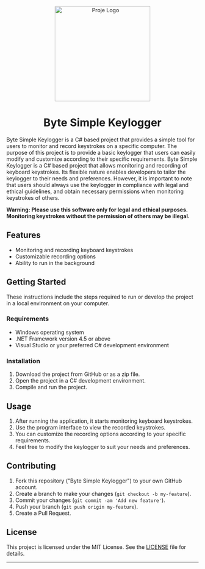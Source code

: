 <p align="center">
  <img src="https://media.discordapp.net/attachments/768758523172749344/1123924911644213248/eflatun_cerceveli.png?width=669&height=671" alt="Proje Logo" width="250" height="250">
</p>

<h1 align="center">Byte Simple Keylogger</h1>


Byte Simple Keylogger is a C# based project that provides a simple tool for users to monitor and record keystrokes on a specific computer. The purpose of this project is to provide a basic keylogger that users can easily modify and customize according to their specific requirements. Byte Simple Keylogger is a C# based project that allows monitoring and recording of keyboard keystrokes. Its flexible nature enables developers to tailor the keylogger to their needs and preferences. However, it is important to note that users should always use the keylogger in compliance with legal and ethical guidelines, and obtain necessary permissions when monitoring keystrokes of others.

**Warning: Please use this software only for legal and ethical purposes. Monitoring keystrokes without the permission of others may be illegal.**

## Features

- Monitoring and recording keyboard keystrokes
- Customizable recording options
- Ability to run in the background

## Getting Started

These instructions include the steps required to run or develop the project in a local environment on your computer.

### Requirements

- Windows operating system
- .NET Framework version 4.5 or above
- Visual Studio or your preferred C# development environment

### Installation

1. Download the project from GitHub or as a zip file.
2. Open the project in a C# development environment.
3. Compile and run the project.

## Usage

1. After running the application, it starts monitoring keyboard keystrokes.
2. Use the program interface to view the recorded keystrokes.
3. You can customize the recording options according to your specific requirements.
4. Feel free to modify the keylogger to suit your needs and preferences.

## Contributing

1. Fork this repository ("Byte Simple Keylogger") to your own GitHub account.
2. Create a branch to make your changes (`git checkout -b my-feature`).
3. Commit your changes (`git commit -am 'Add new feature'`).
4. Push your branch (`git push origin my-feature`).
5. Create a Pull Request.

## License

This project is licensed under the MIT License. See the [LICENSE](LICENSE) file for details.

---






